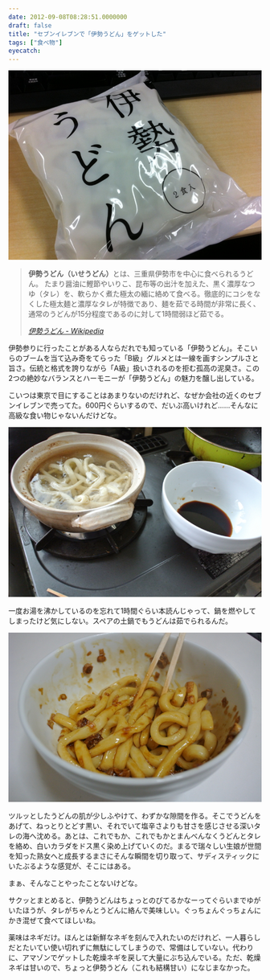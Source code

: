 ```yaml
---
date: 2012-09-08T08:28:51.0000000
draft: false
title: "セブンイレブンで「伊勢うどん」をゲットした"
tags: ["食べ物"]
eyecatch: 
---
```

<p><img src="20120906171410.jpg" alt="f:id:daruyanagi:20120906171410j:plain" title="f:id:daruyanagi:20120906171410j:plain" class="hatena-fotolife"></p>

<blockquote cite="http://ja.wikipedia.org/wiki/%E4%BC%8A%E5%8B%A2%E3%81%86%E3%81%A9%E3%82%93">
<p><b>伊勢うどん（いせうどん）</b>とは、三重県伊勢市を中心に食べられるうどん。 たまり醤油に鰹節やいりこ、昆布等の出汁を加えた、黒く濃厚なつゆ（タレ）を、軟らかく煮た極太の緬に絡めて食べる。徹底的にコシをなくした極太麺と濃厚なタレが特徴であり、麺を茹でる時間が非常に長く、通常のうどんが15分程度であるのに対して1時間弱ほど茹でる。</p>

<cite><a href="http://ja.wikipedia.org/wiki/%E4%BC%8A%E5%8B%A2%E3%81%86%E3%81%A9%E3%82%93">&#x4F0A;&#x52E2;&#x3046;&#x3069;&#x3093; - Wikipedia</a></cite>
</blockquote>
<p>伊勢参りに行ったことがある人ならだれでも知っている「伊勢うどん」。そこいらのブームを当て込み奇をてらった「B級」グルメとは一線を画すシンプルさと旨さ。伝統と格式を誇りながら「A級」扱いされるのを拒む孤高の泥臭さ。この2つの絶妙なバランスとハーモニーが「伊勢うどん」の魅力を醸し出している。</p><p>こいつは東京で目にすることはあまりないのだけれど、なぜか会社の近くのセブンイレブンで売ってた。600円ぐらいするので、だいぶ高いけれど……そんなに高級な食い物じゃないんだけどな。</p><p><img src="20120908075113.jpg" alt="f:id:daruyanagi:20120908075113j:plain" title="f:id:daruyanagi:20120908075113j:plain" class="hatena-fotolife"></p><p>一度お湯を沸かしているのを忘れて1時間ぐらい本読んじゃって、鍋を燃やしてしまったけど気にしない。スペアの土鍋でもうどんは茹でられるんだ。</p><p><img src="20120908075424.jpg" alt="f:id:daruyanagi:20120908075424j:plain" title="f:id:daruyanagi:20120908075424j:plain" class="hatena-fotolife"></p><p>ツルッとしたうどんの肌が少しふやけて、わずかな隙間を作る。そこでうどんをあげて、ねっとりとどす黒い、それでいて塩辛さよりも甘さを感じさせる深いタレの海へ沈める。あとは、これでもか、これでもかとまんべんなくうどんとタレを絡め、白いカラダをドス黒く染め上げていくのだ。まるで瑞々しい生娘が世間を知った熟女へと成長するまさにそんな瞬間を切り取って、サディスティックにいたぶるような感覚が、そこにはある。</p><p>まぁ、そんなことやったことないけどな。</p><p>サクッとまとめると、伊勢うどんはちょっとのびてるかなーってぐらいまでゆがいたほうが、タレがちゃんとうどんに絡んで美味しい。ぐっちょんぐっちょんにかき混ぜて食べてほしいね。</p><p>薬味はネギだけ。ほんとは新鮮なネギを刻んで入れたいのだけれど、一人暮らしだとたいてい使い切れずに無駄にしてしまうので、常備はしていない。代わりに、アマゾンでゲットした乾燥ネギを戻して大量にぶち込んでいる。ただ、乾燥ネギは甘いので、ちょっと伊勢うどん（これも結構甘い）になじまなかった。</p>
